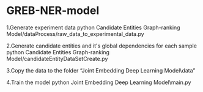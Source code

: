 # GREB-NER-model

1.Generate experiment data
python Candidate Entities Graph-ranking Model/dataProcess/raw_data_to_experimental_data.py

2.Generate candidate entities and it's global dependencies for each sample
python Candidate Entities Graph-ranking Model/candidateEntityDataSetCreate.py

3.Copy the data to the folder “Joint Embedding Deep Learning Model\data”

4.Train the model
python Joint Embedding Deep Learning Model\main.py
